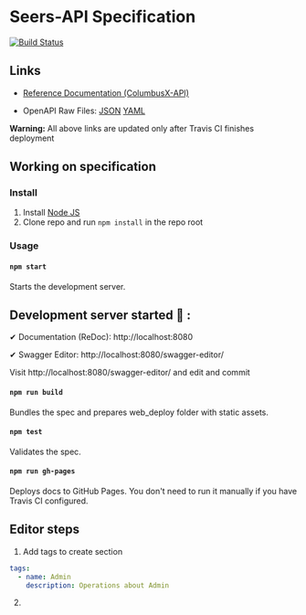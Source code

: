 # Seers-API Specification

[![Build Status](https://travis-ci.org/mckinley-and-rice/columbusx-api.svg?branch=master)](https://travis-ci.org/mckinley-and-rice/seers-api.)

## Links

- [Reference Documentation (ColumbusX-API)](https://mckinley-and-rice.github.io/seers-api/)


- OpenAPI Raw Files: [JSON](https://mckinley-and-rice.github.io/seers-api/openapi.json) [YAML](https://mckinley-and-rice.github.io/seers-api/openapi.yaml)

**Warning:** All above links are updated only after Travis CI finishes deployment

## Working on specification
### Install

1. Install [Node JS](https://nodejs.org/)
2. Clone repo and run `npm install` in the repo root

### Usage

#### `npm start`
Starts the development server.



## Development server started 🎉 :

  ✔ Documentation (ReDoc):      http://localhost:8080

  ✔ Swagger Editor:             http://localhost:8080/swagger-editor/

Visit http://localhost:8080/swagger-editor/ and edit and commit



#### `npm run build`
Bundles the spec and prepares web_deploy folder with static assets.

#### `npm test`
Validates the spec.

#### `npm run gh-pages`
Deploys docs to GitHub Pages. You don't need to run it manually if you have Travis CI configured.



## Editor steps

1. Add tags to create section
```yaml 
tags:
  - name: Admin
    description: Operations about Admin
```
2. 